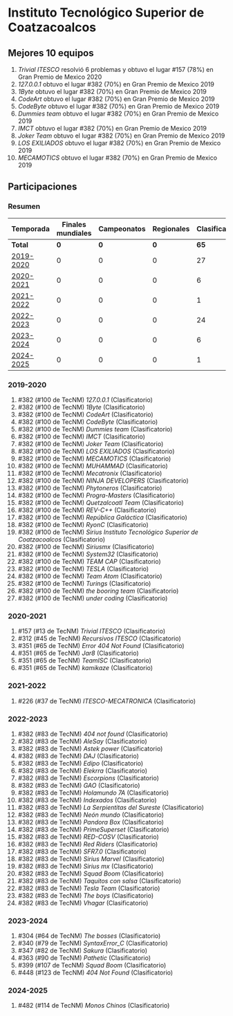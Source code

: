 # Instituto Tecnológico Superior de Coatzacoalcos

## Mejores 10 equipos

1. _Trivial ITESCO_ resolvió 6 problemas y obtuvo el lugar #157 (78%) en Gran Premio de Mexico 2020
1. _127.0.0.1_ obtuvo el lugar #382 (70%) en Gran Premio de Mexico 2019
1. _1Byte_ obtuvo el lugar #382 (70%) en Gran Premio de Mexico 2019
1. _CodeArt_ obtuvo el lugar #382 (70%) en Gran Premio de Mexico 2019
1. _CodeByte_ obtuvo el lugar #382 (70%) en Gran Premio de Mexico 2019
1. _Dummies team_ obtuvo el lugar #382 (70%) en Gran Premio de Mexico 2019
1. _IMCT_ obtuvo el lugar #382 (70%) en Gran Premio de Mexico 2019
1. _Joker Team_ obtuvo el lugar #382 (70%) en Gran Premio de Mexico 2019
1. _LOS EXILIADOS_ obtuvo el lugar #382 (70%) en Gran Premio de Mexico 2019
1. _MECAMOTICS_ obtuvo el lugar #382 (70%) en Gran Premio de Mexico 2019

## Participaciones

### Resumen

| Temporada | Finales mundiales | Campeonatos | Regionales | Clasificatorios | Equipos |
| --- | --- | --- | --- | --- | --- |
| **Total** | **0** | **0** | **0** | **65** | **65** |
| [2019-2020](#2019-2020) | 0 | 0 | 0 | 27 | 27 |
| [2020-2021](#2020-2021) | 0 | 0 | 0 | 6 | 6 |
| [2021-2022](#2021-2022) | 0 | 0 | 0 | 1 | 1 |
| [2022-2023](#2022-2023) | 0 | 0 | 0 | 24 | 24 |
| [2023-2024](#2023-2024) | 0 | 0 | 0 | 6 | 6 |
| [2024-2025](#2024-2025) | 0 | 0 | 0 | 1 | 1 |

### 2019-2020

1. #382 (#100 de TecNM) _127.0.0.1_ (Clasificatorio)
1. #382 (#100 de TecNM) _1Byte_ (Clasificatorio)
1. #382 (#100 de TecNM) _CodeArt_ (Clasificatorio)
1. #382 (#100 de TecNM) _CodeByte_ (Clasificatorio)
1. #382 (#100 de TecNM) _Dummies team_ (Clasificatorio)
1. #382 (#100 de TecNM) _IMCT_ (Clasificatorio)
1. #382 (#100 de TecNM) _Joker Team_ (Clasificatorio)
1. #382 (#100 de TecNM) _LOS EXILIADOS_ (Clasificatorio)
1. #382 (#100 de TecNM) _MECAMOTICS_ (Clasificatorio)
1. #382 (#100 de TecNM) _MUHAMMAD_ (Clasificatorio)
1. #382 (#100 de TecNM) _Mecatronix_ (Clasificatorio)
1. #382 (#100 de TecNM) _NINJA DEVELOPERS_ (Clasificatorio)
1. #382 (#100 de TecNM) _Phytoneros_ (Clasificatorio)
1. #382 (#100 de TecNM) _Progra-Masters_ (Clasificatorio)
1. #382 (#100 de TecNM) _Quetzalcoatl Team_ (Clasificatorio)
1. #382 (#100 de TecNM) _REV-C++_ (Clasificatorio)
1. #382 (#100 de TecNM) _República Galáctica_ (Clasificatorio)
1. #382 (#100 de TecNM) _RyonC_ (Clasificatorio)
1. #382 (#100 de TecNM) _Sirius Instituto Tecnológico Superior de Coatzacoalcos_ (Clasificatorio)
1. #382 (#100 de TecNM) _Siriusmx_ (Clasificatorio)
1. #382 (#100 de TecNM) _System32_ (Clasificatorio)
1. #382 (#100 de TecNM) _TEAM CAP_ (Clasificatorio)
1. #382 (#100 de TecNM) _TESLA_ (Clasificatorio)
1. #382 (#100 de TecNM) _Team Atom_ (Clasificatorio)
1. #382 (#100 de TecNM) _Turings_ (Clasificatorio)
1. #382 (#100 de TecNM) _the booring team_ (Clasificatorio)
1. #382 (#100 de TecNM) _under coding_ (Clasificatorio)

### 2020-2021

1. #157 (#13 de TecNM) _Trivial ITESCO_ (Clasificatorio)
1. #312 (#45 de TecNM) _Recursivos ITESCO_ (Clasificatorio)
1. #351 (#65 de TecNM) _Error 404 Not Found_ (Clasificatorio)
1. #351 (#65 de TecNM) _Jar8_ (Clasificatorio)
1. #351 (#65 de TecNM) _TeamISC_ (Clasificatorio)
1. #351 (#65 de TecNM) _kamikaze_ (Clasificatorio)

### 2021-2022

1. #226 (#37 de TecNM) _ITESCO-MECATRONICA_ (Clasificatorio)

### 2022-2023

1. #382 (#83 de TecNM) _404 not found_ (Clasificatorio)
1. #382 (#83 de TecNM) _AleSay_ (Clasificatorio)
1. #382 (#83 de TecNM) _Astek power_ (Clasificatorio)
1. #382 (#83 de TecNM) _DAJ_ (Clasificatorio)
1. #382 (#83 de TecNM) _Edipo_ (Clasificatorio)
1. #382 (#83 de TecNM) _Elekrra_ (Clasificatorio)
1. #382 (#83 de TecNM) _Escorpions_ (Clasificatorio)
1. #382 (#83 de TecNM) _GAO_ (Clasificatorio)
1. #382 (#83 de TecNM) _Holamundo 7A_ (Clasificatorio)
1. #382 (#83 de TecNM) _Indexados_ (Clasificatorio)
1. #382 (#83 de TecNM) _La Serpientitas del Sureste_ (Clasificatorio)
1. #382 (#83 de TecNM) _Neón mundo_ (Clasificatorio)
1. #382 (#83 de TecNM) _Pandora Box_ (Clasificatorio)
1. #382 (#83 de TecNM) _PrimeSuperset_ (Clasificatorio)
1. #382 (#83 de TecNM) _RED-COSV_ (Clasificatorio)
1. #382 (#83 de TecNM) _Red Riders_ (Clasificatorio)
1. #382 (#83 de TecNM) _SFR7.0_ (Clasificatorio)
1. #382 (#83 de TecNM) _Sirius Marvel_ (Clasificatorio)
1. #382 (#83 de TecNM) _Sirius mx_ (Clasificatorio)
1. #382 (#83 de TecNM) _Squad Boom_ (Clasificatorio)
1. #382 (#83 de TecNM) _Taquitos con salsa_ (Clasificatorio)
1. #382 (#83 de TecNM) _Tesla Team_ (Clasificatorio)
1. #382 (#83 de TecNM) _The boys_ (Clasificatorio)
1. #382 (#83 de TecNM) _Vhagar_ (Clasificatorio)

### 2023-2024

1. #304 (#64 de TecNM) _The bosses_ (Clasificatorio)
1. #340 (#79 de TecNM) _SyntaxError_C_ (Clasificatorio)
1. #347 (#82 de TecNM) _Sakura_ (Clasificatorio)
1. #363 (#90 de TecNM) _Pathetic_ (Clasificatorio)
1. #399 (#107 de TecNM) _Squad Boom_ (Clasificatorio)
1. #448 (#123 de TecNM) _404 Not Found_ (Clasificatorio)

### 2024-2025

1. #482 (#114 de TecNM) _Monos Chinos_ (Clasificatorio)



